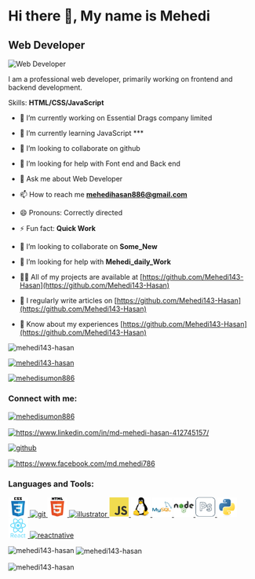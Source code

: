 # Hi there 👋, My name is Mehedi
## Web Developer
![Web Developer](https://scontent.fjsr6-1.fna.fbcdn.net/v/t39.30808-6/289351358_173903578440386_4881447833513690646_n.jpg?_nc_cat=103&ccb=1-7&_nc_sid=6ee11a&_nc_eui2=AeHZn4lqUhSq_zYrVQDWv7ilhDlMbuR6zJaEOUxu5HrMlsy8qK7hEmNW2Xg13c6P-5weyDuJwvNDBCA4eKSjUEYa&_nc_ohc=j8MX9UFLyGYQ7kNvgF7Fvuj&_nc_zt=23&_nc_ht=scontent.fjsr6-1.fna&_nc_gid=AGAq5nScgdRbpOCcxSQSaGn&oh=00_AYCfBUkqRlcrdyySNFFwGUBxe6q72oKi7F7XFP5gV_j9xg&oe=679196B9)

I am a professional web developer, primarily working on frontend and backend development.

Skills: **HTML/CSS/JavaScript**

- 🔭 I’m currently working on Essential Drags company limited  
- 🌱 I’m currently learning JavaScript ***
- 👯 I’m looking to collaborate on github 
- 🤔 I’m looking for help with Font end and Back end  
- 💬 Ask me about Web Developer
- 📫 How to reach me **mehedihasan886@gmail.com**  
- 😄 Pronouns: Correctly directed 
- ⚡ Fun fact: **Quick Work**
- 👯 I’m looking to collaborate on **Some_New**
- 🤝 I’m looking for help with **Mehedi_daily_Work**
- 👨‍💻 All of my projects are available at [https://github.com/Mehedi143-Hasan](https://github.com/Mehedi143-Hasan)
- 📝 I regularly write articles on [https://github.com/Mehedi143-Hasan](https://github.com/Mehedi143-Hasan)

- 📄 Know about my experiences [https://github.com/Mehedi143-Hasan](https://github.com/Mehedi143-Hasan)




























<p align="left"> <img src="https://komarev.com/ghpvc/?username=mehedi143-hasan&label=Profile%20views&color=0e75b6&style=flat" alt="mehedi143-hasan" /> </p>

<p align="left"> <a href="https://github.com/ryo-ma/github-profile-trophy"><img src="https://github-profile-trophy.vercel.app/?username=mehedi143-hasan" alt="mehedi143-hasan" /></a> </p>

<p align="left"> <a href="https://twitter.com/mehedisumon886" target="blank"><img src="https://img.shields.io/twitter/follow/mehedisumon886?logo=twitter&style=for-the-badge" alt="mehedisumon886" /></a> </p>



<h3 align="left">Connect with me:</h3>
<p align="left">
<a href="https://twitter.com/mehedisumon886" target="blank"><img align="center" src="https://raw.githubusercontent.com/rahuldkjain/github-profile-readme-generator/master/src/images/icons/Social/twitter.svg" alt="mehedisumon886" height="30" width="40" /></a>
  
<a href="https://linkedin.com/in/https://www.linkedin.com/in/md-mehedi-hasan-412745157/" target="blank"><img align="center" src="https://raw.githubusercontent.com/rahuldkjain/github-profile-readme-generator/master/src/images/icons/Social/linked-in-alt.svg" alt="https://www.linkedin.com/in/md-mehedi-hasan-412745157/" height="30" width="40" /></a>

[<img src='https://cdn.jsdelivr.net/npm/simple-icons@3.0.1/icons/github.svg' alt='github' height='40'>](https://github.com/https://github.com/Mehedi143-Hasan)  


<a href="https://fb.com/https://www.facebook.com/md.mehedi786" target="blank"><img align="center" src="https://raw.githubusercontent.com/rahuldkjain/github-profile-readme-generator/master/src/images/icons/Social/facebook.svg" alt="https://www.facebook.com/md.mehedi786" height="30" width="40" /></a>
</p>

<h3 align="left">Languages and Tools:</h3>
<p align="left"> <a href="https://www.w3schools.com/css/" target="_blank" rel="noreferrer"> <img src="https://raw.githubusercontent.com/devicons/devicon/master/icons/css3/css3-original-wordmark.svg" alt="css3" width="40" height="40"/> </a> <a href="https://git-scm.com/" target="_blank" rel="noreferrer"> <img src="https://www.vectorlogo.zone/logos/git-scm/git-scm-icon.svg" alt="git" width="40" height="40"/> </a> <a href="https://www.w3.org/html/" target="_blank" rel="noreferrer"> <img src="https://raw.githubusercontent.com/devicons/devicon/master/icons/html5/html5-original-wordmark.svg" alt="html5" width="40" height="40"/> </a> <a href="https://www.adobe.com/in/products/illustrator.html" target="_blank" rel="noreferrer"> <img src="https://www.vectorlogo.zone/logos/adobe_illustrator/adobe_illustrator-icon.svg" alt="illustrator" width="40" height="40"/> </a> <a href="https://developer.mozilla.org/en-US/docs/Web/JavaScript" target="_blank" rel="noreferrer"> <img src="https://raw.githubusercontent.com/devicons/devicon/master/icons/javascript/javascript-original.svg" alt="javascript" width="40" height="40"/> </a> <a href="https://www.linux.org/" target="_blank" rel="noreferrer"> <img src="https://raw.githubusercontent.com/devicons/devicon/master/icons/linux/linux-original.svg" alt="linux" width="40" height="40"/> </a> <a href="https://www.mysql.com/" target="_blank" rel="noreferrer"> <img src="https://raw.githubusercontent.com/devicons/devicon/master/icons/mysql/mysql-original-wordmark.svg" alt="mysql" width="40" height="40"/> </a> <a href="https://nodejs.org" target="_blank" rel="noreferrer"> <img src="https://raw.githubusercontent.com/devicons/devicon/master/icons/nodejs/nodejs-original-wordmark.svg" alt="nodejs" width="40" height="40"/> </a> <a href="https://www.photoshop.com/en" target="_blank" rel="noreferrer"> <img src="https://raw.githubusercontent.com/devicons/devicon/master/icons/photoshop/photoshop-line.svg" alt="photoshop" width="40" height="40"/> </a> <a href="https://www.python.org" target="_blank" rel="noreferrer"> <img src="https://raw.githubusercontent.com/devicons/devicon/master/icons/python/python-original.svg" alt="python" width="40" height="40"/> </a> <a href="https://reactjs.org/" target="_blank" rel="noreferrer"> <img src="https://raw.githubusercontent.com/devicons/devicon/master/icons/react/react-original-wordmark.svg" alt="react" width="40" height="40"/> </a> <a href="https://reactnative.dev/" target="_blank" rel="noreferrer"> <img src="https://reactnative.dev/img/header_logo.svg" alt="reactnative" width="40" height="40"/> </a> </p>

<p><img align="left" src="https://github-readme-stats.vercel.app/api/top-langs?username=mehedi143-hasan&show_icons=true&locale=en&layout=compact" alt="mehedi143-hasan" /></p>

<p>&nbsp;<img align="center" src="https://github-readme-stats.vercel.app/api?username=mehedi143-hasan&show_icons=true&locale=en" alt="mehedi143-hasan" /></p>

<p><img align="center" src="https://github-readme-streak-stats.herokuapp.com/?user=mehedi143-hasan&" alt="mehedi143-hasan" /></p>
